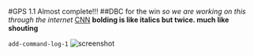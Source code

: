#GPS 1.1 Almost complete!!!
##DBC for the win
*so we are working on this through the internet*
[CNN](http://www.cnn.com)
**bolding is like italics but twice. much like shouting**

```add-command-log-1```
![screenshot](http://imgur.com/re26PjL)



